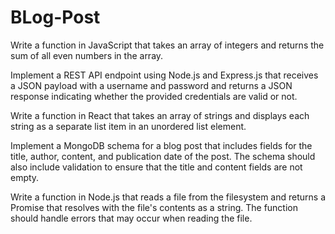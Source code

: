 # BLog-Post

Write a function in JavaScript that takes an array of integers and returns the sum of all
even numbers in the array.

Implement a REST API endpoint using Node.js and Express.js that receives a JSON
payload with a username and password and returns a JSON response indicating
whether the provided credentials are valid or not.

Write a function in React that takes an array of strings and displays each string as a
separate list item in an unordered list element.

Implement a MongoDB schema for a blog post that includes fields for the title, author,
content, and publication date of the post. The schema should also include validation to
ensure that the title and content fields are not empty.

Write a function in Node.js that reads a file from the filesystem and returns a Promise
that resolves with the file's contents as a string. The function should handle errors that
may occur when reading the file.
